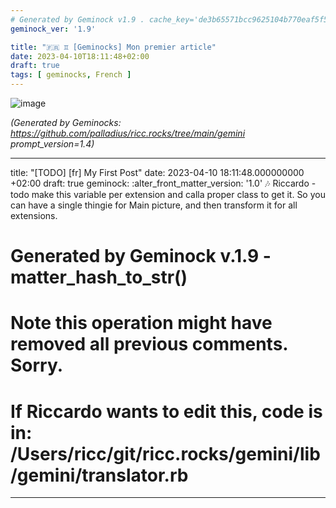 ```yaml
---
# Generated by Geminock v1.9 . cache_key='de3b65571bcc9625104b770eaf5f542f00fe63f396c52573a11613c58b161f8c-fr.yaml'
geminock_ver: '1.9'

title: "🇫🇷 ♊ [Geminocks] Mon premier article"
date: 2023-04-10T18:11:48+02:00
draft: true
tags: [ geminocks, French ]
---
```


![image](/gallery/midjourney/PalladiusPacans_a_puffin_who_just_won_an_ironman__all_sweated_a_b92ad63c-71b9-4848-9512-13d6240d1cbe.png)





*(Generated by Geminocks: https://github.com/palladius/ricc.rocks/tree/main/gemini prompt_version=1.4)*

---
title: "[TODO] [fr] My First Post"
date: 2023-04-10 18:11:48.000000000 +02:00
draft: true
geminock:
  :alter_front_matter_version: '1.0'
  :notes: Riccardo - todo make this variable per extension and calla  proper class
    to get it. So you can have a single thingie for Main picture, and then transform
    it for all extensions.
# Generated by Geminock v.1.9 - matter_hash_to_str()
# Note this operation might have removed all previous comments. Sorry.
# If Riccardo wants to edit this, code is in: /Users/ricc/git/ricc.rocks/gemini/lib/gemini/translator.rb
---
